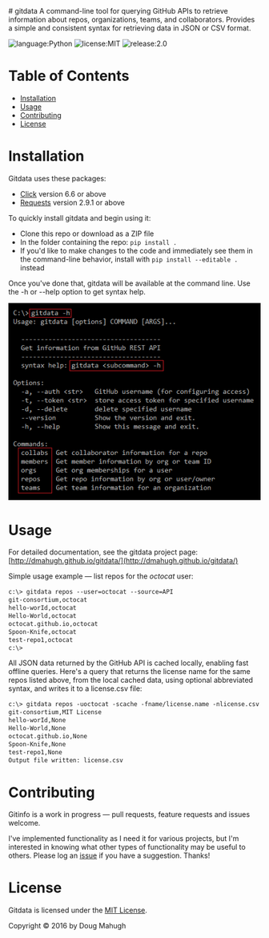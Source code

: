 <properties LandingPageTags="Python,GitHub,REST,OSPO" />
# gitdata
A command-line tool for querying GitHub APIs to retrieve information about repos, organizations, teams, and collaborators. Provides a simple and consistent syntax for retrieving data in JSON or CSV format.

![language:Python](https://img.shields.io/badge/Language-Python-blue.svg?style=flat-square) ![license:MIT](https://img.shields.io/badge/License-MIT-green.svg?style=flat-square) ![release:2.0](https://img.shields.io/badge/Release-2.0-lightgrey.svg?style=flat-square)

# Table of Contents
* [Installation](#installation)
* [Usage](#usage)
* [Contributing](#contributing)
* [License](#license)

# Installation
Gitdata uses these packages:
* [Click](http://docs.python-requests.org/en/master/) version 6.6 or above
* [Requests](http://docs.python-requests.org/en/master/) version 2.9.1 or above

To quickly install gitdata and begin using it:
* Clone this repo or download as a ZIP file
* In the folder containing the repo: ```pip install .```
* If you'd like to make changes to the code and immediately see them in the command-line behavior, install with ```pip install --editable .``` instead

Once you've done that, gitdata will be available at the command line. Use the -h or --help option to get syntax help.

![gitdata help](images/gitdata-help.png)

# Usage
For detailed documentation, see the gitdata project page: [http://dmahugh.github.io/gitdata/](http://dmahugh.github.io/gitdata/)

Simple usage example &mdash; list repos for the *octocat* user:
```
c:\> gitdata repos --user=octocat --source=API
git-consortium,octocat
hello-worId,octocat
Hello-World,octocat
octocat.github.io,octocat
Spoon-Knife,octocat
test-repo1,octocat
c:\>
```
All JSON data returned by the GitHub API is cached locally, enabling fast offline queries. Here's a query that returns the license name for the same repos listed above, from the local cached data, using optional abbreviated syntax, and writes it to a license.csv file:
```
c:\> gitdata repos -uoctocat -scache -fname/license.name -nlicense.csv
git-consortium,MIT License
hello-worId,None
Hello-World,None
octocat.github.io,None
Spoon-Knife,None
test-repo1,None
Output file written: license.csv
```

# Contributing
Gitinfo is a work in progress &mdash; pull requests, feature requests and issues welcome.

I've implemented functionality as I need it for various projects, but I'm interested in knowing what other types of functionality
may be useful to others. Please log an [issue](https://github.com/dmahugh/gitdata/issues) if you have a suggestion. Thanks!

# License
Gitdata is licensed under the [MIT License](https://github.com/dmahugh/gitdata/blob/master/LICENSE).

Copyright &copy; 2016 by Doug Mahugh


